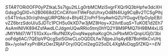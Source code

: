 $START$ORi0OFP0yPZtkaL5s7Igu2tLLg0rbMCMziSvgrFXQr9Q3bHpfw3dcXHGdsgOgDI0+h2B0668d2CnCAYomTWeFbzUhxyOd8N4lUg9CqBv2TCSgPlhjc54TInlus30r/qIhIngjURPQNcd+Bhj4EZ/oPrF5nyAwhQZUYGugvEfpGyIpEB/ivZZ6brzSdoU/uSJDTc1PCH5u0kXD7w3jMZ8Hoy+X2ilvtEuqS+TuKOE1d2Eh7AsAmlNIVK894ZsfAwdLCJdgmUQwRRIo5tmj0hYQ2Y8M9PMQ7lH9BM4xLISJMIYMd7/WT51GxXu+fRufNDXyGvqNwpphaKcgOhJxPbxMOrQnpUGj0/3biooFdg6AC/7QEIpVPQcgSst5GlwCLoOQDDLfw7djpeJ/Iq4y6B7BoH6kCvUHjBk+/yoIwFxyPri8KzOerZRjAFOry/0QCnl2egG25oDL4XgMoDqgSfZKQ==$END$